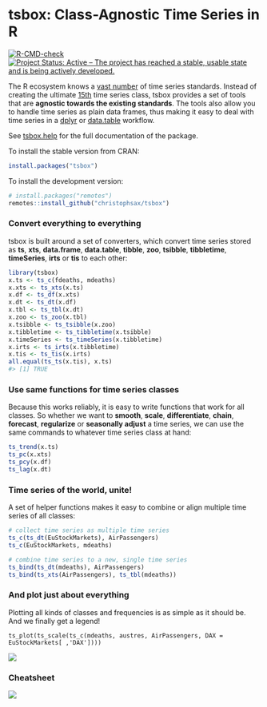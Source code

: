 
<!-- README.md is generated from README.Rmd. Please edit that file -->

# tsbox: Class-Agnostic Time Series in R

<!-- badges: start -->

[![R-CMD-check](https://github.com/christophsax/tsbox/workflows/R-CMD-check/badge.svg)](https://github.com/christophsax/tsbox/actions)
[![Project Status: Active – The project has reached a stable, usable
state and is being actively
developed.](https://www.repostatus.org/badges/latest/active.svg)](https://www.repostatus.org/#active)
<!-- badges: end -->

The R ecosystem knows a [vast
number](https://CRAN.R-project.org/view=TimeSeries) of time series
standards. Instead of creating the ultimate
[15th](https://xkcd.com/927/) time series class, tsbox provides a set of
tools that are **agnostic towards the existing standards**. The tools
also allow you to handle time series as plain data frames, thus making
it easy to deal with time series in a
[dplyr](https://CRAN.R-project.org/package=dplyr) or
[data.table](https://CRAN.R-project.org/package=data.table) workflow.

See [tsbox.help](https://www.tsbox.help/) for the full documentation of
the package.

To install the stable version from CRAN:

``` r
install.packages("tsbox")
```

To install the development version:

``` r
# install.packages("remotes")
remotes::install_github("christophsax/tsbox")
```

### Convert everything to everything

tsbox is built around a set of converters, which convert time series
stored as **ts**, **xts**, **data.frame**, **data.table**, **tibble**,
**zoo**, **tsibble**, **tibbletime**, **timeSeries**, **irts** or
**tis** to each other:

``` r
library(tsbox)
x.ts <- ts_c(fdeaths, mdeaths)
x.xts <- ts_xts(x.ts)
x.df <- ts_df(x.xts)
x.dt <- ts_dt(x.df)
x.tbl <- ts_tbl(x.dt)
x.zoo <- ts_zoo(x.tbl)
x.tsibble <- ts_tsibble(x.zoo)
x.tibbletime <- ts_tibbletime(x.tsibble)
x.timeSeries <- ts_timeSeries(x.tibbletime)
x.irts <- ts_irts(x.tibbletime)
x.tis <- ts_tis(x.irts)
all.equal(ts_ts(x.tis), x.ts)
#> [1] TRUE
```

### Use same functions for time series classes

Because this works reliably, it is easy to write functions that work for
all classes. So whether we want to **smooth**, **scale**,
**differentiate**, **chain**, **forecast**, **regularize** or
**seasonally adjust** a time series, we can use the same commands to
whatever time series class at hand:

``` r
ts_trend(x.ts)
ts_pc(x.xts)
ts_pcy(x.df)
ts_lag(x.dt)
```

### Time series of the world, unite!

A set of helper functions makes it easy to combine or align multiple
time series of all classes:

``` r
# collect time series as multiple time series
ts_c(ts_dt(EuStockMarkets), AirPassengers)
ts_c(EuStockMarkets, mdeaths)

# combine time series to a new, single time series
ts_bind(ts_dt(mdeaths), AirPassengers)
ts_bind(ts_xts(AirPassengers), ts_tbl(mdeaths))
```

### And plot just about everything

Plotting all kinds of classes and frequencies is as simple as it should
be. And we finally get a legend!

    ts_plot(ts_scale(ts_c(mdeaths, austres, AirPassengers, DAX = EuStockMarkets[ ,'DAX'])))

![](https://raw.githubusercontent.com/christophsax/tsbox/master/vignettes/fig/myfig.png)

### Cheatsheet

<a href="https://www.cynkra.com/blog/2019-04-10-tsbox-01/tsbox-cheatsheet.pdf"><img style="max-width:50%;" src="https://www.cynkra.com/blog/2019-04-10-tsbox-01/tsbox-cheatsheet-small.jpg"></a>

